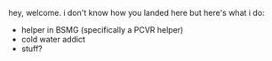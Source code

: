 hey, welcome. i don't know how you landed here but here's what i do:
- helper in BSMG (specifically a PCVR helper)
- cold water addict
- stuff?

<!---
overlappingd/overlappingd is a ✨ special ✨ repository because its `README.md` (this file) appears on your GitHub profile.
You can click the Preview link to take a look at your changes.
--->
